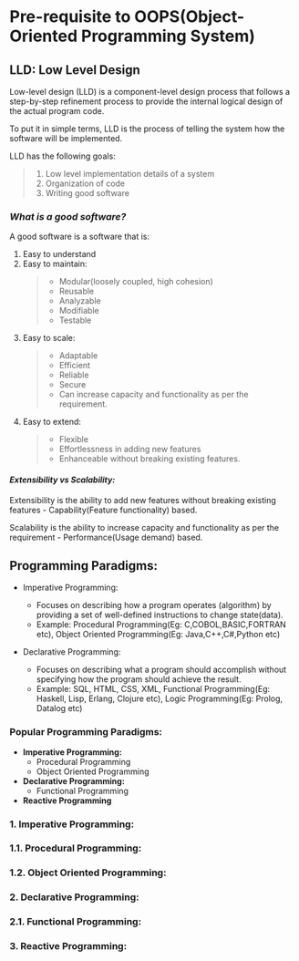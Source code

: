 # Pre-requisite to OOPS(Object-Oriented Programming System)
## LLD: Low Level Design
Low-level design (LLD) is a component-level design process that follows a step-by-step refinement process to provide the internal logical design of the actual program code.

To put it in simple terms, LLD is the process of telling the system how the software will be implemented.

LLD has the following goals:
> 1. Low level implementation details of a system
> 2. Organization of code
> 3. Writing good software

### *What is a good software?*
A good software is a software that is:
1. Easy to understand 
2. Easy to maintain: 
   > - Modular(loosely coupled, high cohesion)
   > - Reusable
   > - Analyzable
   > - Modifiable
   > - Testable
3. Easy to scale: 
   > - Adaptable
   > - Efficient
   > - Reliable
   > - Secure
   > - Can increase capacity and functionality as per the requirement.
4. Easy to extend: 
   > - Flexible
   > - Effortlessness in adding new features
   > - Enhanceable without breaking existing features. 

#### *Extensibility vs Scalability:*
Extensibility is the ability to add new features without breaking existing features - Capability(Feature functionality) based.

Scalability is the ability to increase capacity and functionality as per the requirement - Performance(Usage demand) based.

## Programming Paradigms:

- Imperative Programming: 
  - Focuses on describing how a program operates (algorithm) by providing a set of well-defined instructions to change state(data).
  - Example: Procedural Programming(Eg: C,COBOL,BASIC,FORTRAN etc), Object Oriented Programming(Eg: Java,C++,C#,Python etc)

- Declarative Programming:
  - Focuses on describing what a program should accomplish without specifying how the program should achieve the result.
  - Example: SQL, HTML, CSS, XML, Functional Programming(Eg: Haskell, Lisp, Erlang, Clojure etc), Logic Programming(Eg: Prolog, Datalog etc)

### Popular Programming Paradigms:
- **Imperative Programming:**
  - Procedural Programming
  - Object Oriented Programming
- **Declarative Programming:**
  - Functional Programming
- **Reactive Programming**

### 1. Imperative Programming:


### 1.1. Procedural Programming:


### 1.2. Object Oriented Programming:


### 2. Declarative Programming:


### 2.1. Functional Programming:


### 3. Reactive Programming:

